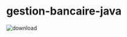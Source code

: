 # gestion-bancaire-java
![download](https://user-images.githubusercontent.com/82228138/199314018-080a0352-7e32-4e7f-b887-3c461c550226.jpg)





